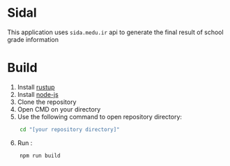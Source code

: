 # Sidal
This application uses `sida.medu.ir` api to generate the final result of school grade information

# Build
1. Install [rustup](https://www.rust-lang.org/tools/install)
2. Install [node-js](https://nodejs.org/en)
3. Clone the repository
4. Open CMD on your directory
5. Use the following command to open repository directory:
```bat
    cd "[your repository directory]"
```
6. Run :
```
    npm run build
```